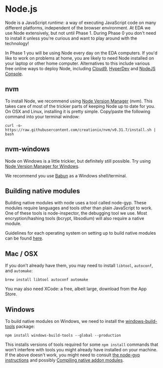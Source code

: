# Node.js

Node is a JavaScript _runtime_: a way of executing JavaScript code on many different platforms, independent of the browser environment. At EDA we use Node extensively, but not until Phase 1. During Phase 0 you don't need to install it unless you're curious and want to play around with the technology!

In Phase 1 you will be using Node every day on the EDA computers. If you'd like to work on problems at home, you are likely to need Node installed on your laptop or other home computer. Alternatives to this include various free online ways to deploy Node, including [Cloud9](https://c9.io), [HyperDev](https://hyperdev.com) and [NodeJS Console](http://www.node-console.com/service/node/help).


## nvm

To install Node, we recommend using [Node Version Manager](https://github.com/creationix/nvm) (nvm). This takes care of most of the trickier parts of keeping Node up to date for you. On OSX and Linux, installing it is pretty simple. Copy/paste the following command into your terminal window:

```
curl -o- https://raw.githubusercontent.com/creationix/nvm/v0.31.7/install.sh | bash
```


## nvm-windows

Node on Windows is a little trickier, but definitely still possible. Try using [Node Version Manager for Windows](https://github.com/coreybutler/nvm-windows/releases).

We recommend you use [Babun](https://babun.github.io) as a Windows shell/terminal.


## Building native modules

Building native modules with node uses a tool called node-gyp. These modules require languages and tools other than plain JavaScript to work. One of these tools is node-inspector, the debugging tool we use. Most encryption/hashing tools (bcrypt, libsodium) will also require a native module.

Guidelines for each operating system on setting up to build native modules can be found [here](https://github.com/nodejs/node-gyp).


## Mac / OSX

If you don't already have them, you may need to install `libtool`, `autoconf`, and `automake`:

```shell
brew install libtool autoconf automake
```

You may also need XCode: a free, albeit large, download from the App Store.


## Windows

To build native modules on Windows, we need to install the [windows-build-tools]() package:

```shell
npm install windows-build-tools --global --production
```

This installs versions of tools required for some `npm install` commands that won't interfere with tools you might already have installed on your machine. If the above doesn't work, you might need to consult [the node-gyp instructions](https://github.com/nodejs/node-gyp) and possibly [Compiling native addon modules](https://github.com/Microsoft/nodejs-guidelines/blob/master/windows-environment.md#compiling-native-addon-modules).

